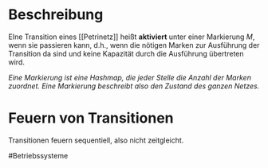 # Beschreibung
EIne Transition eines [[Petrinetz]] heißt **aktiviert** unter einer Markierung $M$, wenn sie passieren kann, d.h., wenn die nötigen Marken zur Ausführung der Transition da sind und keine Kapazität durch die Ausführung übertreten wird.

*Eine Markierung ist eine Hashmap, die jeder Stelle die Anzahl der Marken zuordnet. Eine Markierung beschreibt also den Zustand des ganzen Netzes.*

# Feuern von Transitionen
Transitionen feuern sequentiell, also nicht zeitgleicht.

#Betriebssysteme 